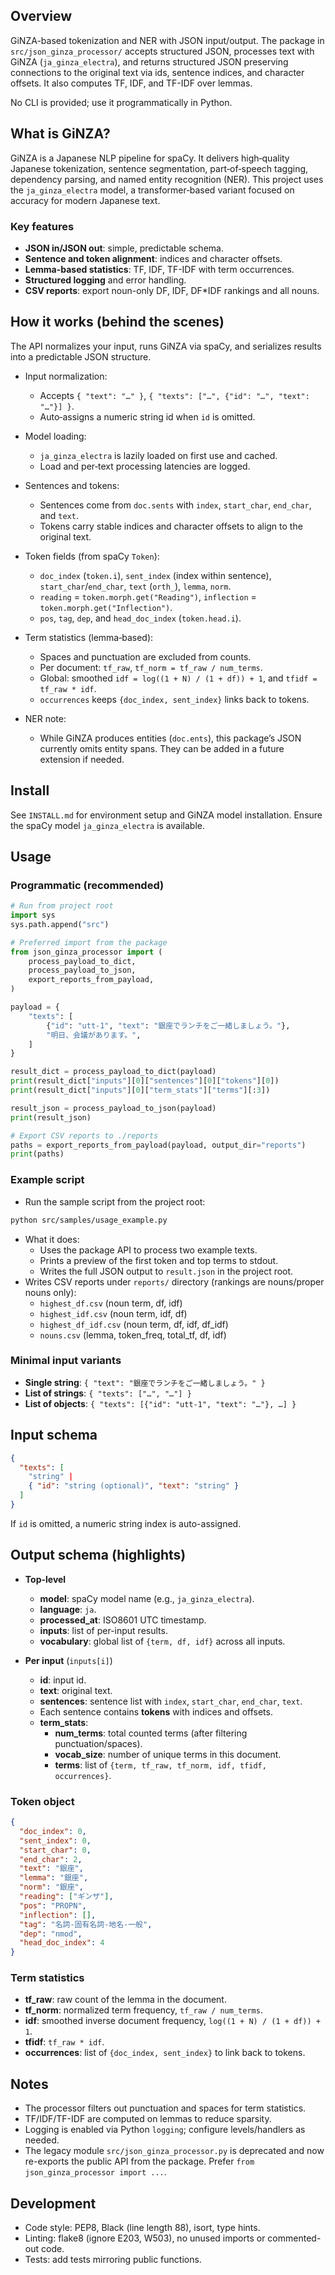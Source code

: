 ## Overview

GiNZA-based tokenization and NER with JSON input/output. The package in `src/json_ginza_processor/` accepts structured JSON, processes text with GiNZA (`ja_ginza_electra`), and returns structured JSON preserving connections to the original text via ids, sentence indices, and character offsets. It also computes TF, IDF, and TF-IDF over lemmas.

No CLI is provided; use it programmatically in Python.

## What is GiNZA?

GiNZA is a Japanese NLP pipeline for spaCy. It delivers high‑quality Japanese
tokenization, sentence segmentation, part‑of‑speech tagging, dependency
parsing, and named entity recognition (NER). This project uses the
`ja_ginza_electra` model, a transformer‑based variant focused on accuracy for
modern Japanese text.

### Key features

- **JSON in/JSON out**: simple, predictable schema.
- **Sentence and token alignment**: indices and character offsets.
- **Lemma-based statistics**: TF, IDF, TF-IDF with term occurrences.
- **Structured logging** and error handling.
- **CSV reports**: export noun-only DF, IDF, DF\*IDF rankings and all nouns.

## How it works (behind the scenes)

The API normalizes your input, runs GiNZA via spaCy, and serializes results
into a predictable JSON structure.

- Input normalization:

  - Accepts `{ "text": "…" }`, `{ "texts": ["…", {"id": "…", "text": "…"}] }`.
  - Auto‑assigns a numeric string id when `id` is omitted.

- Model loading:

  - `ja_ginza_electra` is lazily loaded on first use and cached.
  - Load and per‑text processing latencies are logged.

- Sentences and tokens:

  - Sentences come from `doc.sents` with `index`, `start_char`, `end_char`,
    and `text`.
  - Tokens carry stable indices and character offsets to align to the original
    text.

- Token fields (from spaCy `Token`):

  - `doc_index` (`token.i`), `sent_index` (index within sentence),
    `start_char`/`end_char`, `text` (`orth_`), `lemma`, `norm`.
  - `reading` = `token.morph.get("Reading")`, `inflection` =
    `token.morph.get("Inflection")`.
  - `pos`, `tag`, `dep`, and `head_doc_index` (`token.head.i`).

- Term statistics (lemma‑based):

  - Spaces and punctuation are excluded from counts.
  - Per document: `tf_raw`, `tf_norm = tf_raw / num_terms`.
  - Global: smoothed `idf = log((1 + N) / (1 + df)) + 1`, and `tfidf = tf_raw * idf`.
  - `occurrences` keeps `{doc_index, sent_index}` links back to tokens.

- NER note:
  - While GiNZA produces entities (`doc.ents`), this package’s JSON currently
    omits entity spans. They can be added in a future extension if needed.

## Install

See `INSTALL.md` for environment setup and GiNZA model installation. Ensure the spaCy model `ja_ginza_electra` is available.

## Usage

### Programmatic (recommended)

```python
# Run from project root
import sys
sys.path.append("src")

# Preferred import from the package
from json_ginza_processor import (
    process_payload_to_dict,
    process_payload_to_json,
    export_reports_from_payload,
)

payload = {
    "texts": [
        {"id": "utt-1", "text": "銀座でランチをご一緒しましょう。"},
        "明日、会議があります。",
    ]
}

result_dict = process_payload_to_dict(payload)
print(result_dict["inputs"][0]["sentences"][0]["tokens"][0])
print(result_dict["inputs"][0]["term_stats"]["terms"][:3])

result_json = process_payload_to_json(payload)
print(result_json)

# Export CSV reports to ./reports
paths = export_reports_from_payload(payload, output_dir="reports")
print(paths)
```

### Example script

- Run the sample script from the project root:

```bash
python src/samples/usage_example.py
```

- What it does:
  - Uses the package API to process two example texts.
  - Prints a preview of the first token and top terms to stdout.
  - Writes the full JSON output to `result.json` in the project root.
- Writes CSV reports under `reports/` directory (rankings are nouns/proper nouns only):
  - `highest_df.csv` (noun term, df, idf)
  - `highest_idf.csv` (noun term, idf, df)
  - `highest_df_idf.csv` (noun term, df, idf, df_idf)
  - `nouns.csv` (lemma, token_freq, total_tf, df, idf)

### Minimal input variants

- **Single string**: `{ "text": "銀座でランチをご一緒しましょう。" }`
- **List of strings**: `{ "texts": ["…", "…"] }`
- **List of objects**: `{ "texts": [{"id": "utt-1", "text": "…"}, …] }`

## Input schema

```json
{
  "texts": [
    "string" |
    { "id": "string (optional)", "text": "string" }
  ]
}
```

If `id` is omitted, a numeric string index is auto-assigned.

## Output schema (highlights)

- **Top-level**

  - **model**: spaCy model name (e.g., `ja_ginza_electra`).
  - **language**: `ja`.
  - **processed_at**: ISO8601 UTC timestamp.
  - **inputs**: list of per-input results.
  - **vocabulary**: global list of `{term, df, idf}` across all inputs.

- **Per input** (`inputs[i]`)
  - **id**: input id.
  - **text**: original text.
  - **sentences**: sentence list with `index`, `start_char`, `end_char`, `text`.
  - Each sentence contains **tokens** with indices and offsets.
  - **term_stats**:
    - **num_terms**: total counted terms (after filtering punctuation/spaces).
    - **vocab_size**: number of unique terms in this document.
    - **terms**: list of `{term, tf_raw, tf_norm, idf, tfidf, occurrences}`.

### Token object

```json
{
  "doc_index": 0,
  "sent_index": 0,
  "start_char": 0,
  "end_char": 2,
  "text": "銀座",
  "lemma": "銀座",
  "norm": "銀座",
  "reading": ["ギンザ"],
  "pos": "PROPN",
  "inflection": [],
  "tag": "名詞-固有名詞-地名-一般",
  "dep": "nmod",
  "head_doc_index": 4
}
```

### Term statistics

- **tf_raw**: raw count of the lemma in the document.
- **tf_norm**: normalized term frequency, `tf_raw / num_terms`.
- **idf**: smoothed inverse document frequency, `log((1 + N) / (1 + df)) + 1`.
- **tfidf**: `tf_raw * idf`.
- **occurrences**: list of `{doc_index, sent_index}` to link back to tokens.

## Notes

- The processor filters out punctuation and spaces for term statistics.
- TF/IDF/TF-IDF are computed on lemmas to reduce sparsity.
- Logging is enabled via Python `logging`; configure levels/handlers as needed.
- The legacy module `src/json_ginza_processor.py` is deprecated and now re-exports
  the public API from the package. Prefer `from json_ginza_processor import ...`.

## Development

- Code style: PEP8, Black (line length 88), isort, type hints.
- Linting: flake8 (ignore E203, W503), no unused imports or commented-out code.
- Tests: add tests mirroring public functions.
